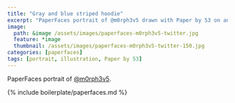 ```yaml
---
title: "Gray and blue striped hoodie"
excerpt: "PaperFaces portrait of @m0rph3v5 drawn with Paper by 53 on an iPad."
image: 
  path: &image /assets/images/paperfaces-m0rph3v5-twitter.jpg 
  feature: *image
  thumbnail: /assets/images/paperfaces-m0rph3v5-twitter-150.jpg
categories: [paperfaces]
tags: [portrait, illustration, Paper by 53]
---
```


PaperFaces portrait of [@m0rph3v5](https://twitter.com/m0rph3v5).

{% include boilerplate/paperfaces.md %}

